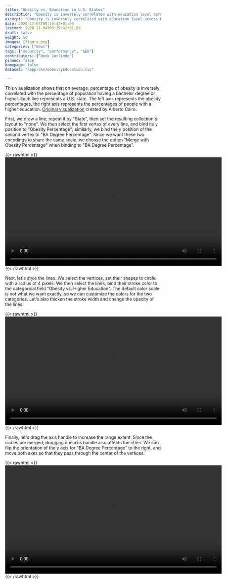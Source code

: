 ```yaml
---
title: "Obesity vs. Education in U.S. States"
description: "Obesity is inversely correlated with education level across US states."
excerpt: "Obesity is inversely correlated with education level across US states."
date: 2020-11-04T09:19:42+01:00
lastmod: 2020-11-04T09:19:42+01:00
draft: false
weight: 50
images: [figure.png]
categories: ["News"]
tags: ["security", "performance", "SEO"]
contributors: ["Henk Verlinde"]
pinned: false
homepage: false
dataset: "/app/csv/obesityEducation.csv"

---
```

This visualization shows that on average, percentage of obesity is inversely correlated with the percentage of population having a bachelor degree or higher. Each line represents a U.S. state. The left axis represents the obesity percentages, the right axis represents the percentages of people with a higher education. [Original visualization](http://www.thefunctionalart.com/2012/03/functional-art-has-cover_21.html) created by Alberto Cairo.


First, we draw a line, repeat it by "State", then set the resulting collection's layout to "none". We then select the first vertex of every line, and bind its y position to "Obesity Percentage"; similarly, we bind the y position of the second vertex to "BA Degree Percentage". Since we want these two encodings to share the same scale, we choose the option "Merge with Obesity Percentage" when binding to "BA Degree Percentage".

{{< rawhtml >}} 
<video width=700px class="tutorial-video" controls>
    <source src="/videos/gallery/slope-graph-1.mov" type="video/mp4">
    Your browser does not support the video tag.  
</video>
{{< /rawhtml >}}

Next, let's style the lines. We select the vertices, set their shapes to circle with a radius of 4 pixels. We then select the lines, bind their stroke color to the categorical field "Obesity vs. Higher Education". The default color scale is not what we want exactly, so we can customize the colors for the two categories. Let's also thicken the stroke width and change the opacity of the lines.

{{< rawhtml >}} 
<video width=700px class="tutorial-video" controls>
    <source src="/videos/gallery/slope-graph-2.mov" type="video/mp4">
    Your browser does not support the video tag.  
</video>
{{< /rawhtml >}}

Finally, let's drag the axis handle to increase the range extent. Since the scales are merged, dragging one axis handle also affects the other. We can flip the orientation of the y axis for "BA Degree Percentage" to the right, and move both axes so that they pass through the center of the vertices. 

{{< rawhtml >}} 
<video width=700px class="tutorial-video" controls>
    <source src="/videos/gallery/slope-graph-3.mov" type="video/mp4">
    Your browser does not support the video tag.  
</video>
{{< /rawhtml >}}


